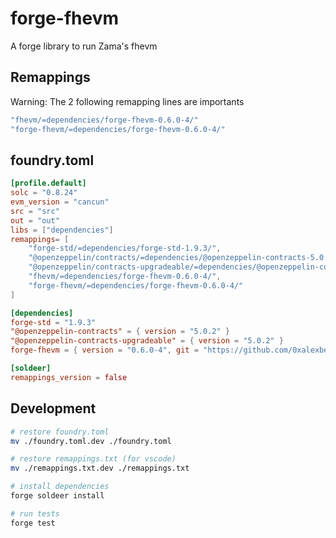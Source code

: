 # forge-fhevm
A forge library to run Zama's fhevm 

## Remappings

Warning: The 2 following remapping lines are importants

```bash
"fhevm/=dependencies/forge-fhevm-0.6.0-4/"
"forge-fhevm/=dependencies/forge-fhevm-0.6.0-4/"
```

## foundry.toml

```toml
[profile.default]
solc = "0.8.24"
evm_version = "cancun"
src = "src"
out = "out"
libs = ["dependencies"]
remappings= [
    "forge-std/=dependencies/forge-std-1.9.3/",
    "@openzeppelin/contracts/=dependencies/@openzeppelin-contracts-5.0.2/",
    "@openzeppelin/contracts-upgradeable/=dependencies/@openzeppelin-contracts-upgradeable-5.0.2/",
    "fhevm/=dependencies/forge-fhevm-0.6.0-4/",
    "forge-fhevm/=dependencies/forge-fhevm-0.6.0-4/"
]

[dependencies]
forge-std = "1.9.3"
"@openzeppelin-contracts" = { version = "5.0.2" }
"@openzeppelin-contracts-upgradeable" = { version = "5.0.2" }
forge-fhevm = { version = "0.6.0-4", git = "https://github.com/0xalexbel/forge-fhevm.git" }

[soldeer]
remappings_version = false
```

## Development

```bash
# restore foundry.toml
mv ./foundry.toml.dev ./foundry.toml

# restore remappings.txt (for vscode)
mv ./remappings.txt.dev ./remappings.txt

# install dependencies
forge soldeer install

# run tests
forge test
```

